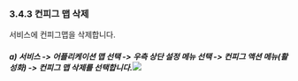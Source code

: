 ### 3.4.3 컨피그 맵 삭제

서비스에 컨피그맵을 삭제합니다.

##### a\) 서비스 -&gt; 어플리케이션 맵 선택 -&gt;  우측 상단 설정 메뉴 선택 -&gt; 컨피그 액션 메뉴\(활성화\) -&gt; 컨피그 맵 삭제를 선택합니다.![](/assets/v2.1컨피그맵편집,삭제.png)



